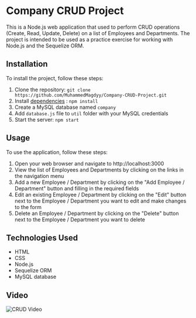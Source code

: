 # Company CRUD Project

This is a Node.js web application that used to perform CRUD operations (Create, Read, Update, Delete) on a list of Employees and Departments. The project is intended to be used as a practice exercise for working with Node.js and the Sequelize ORM.

## Installation
To install the project, follow these steps:

1. Clone the repository: `git clone https://github.com/MuhammedMagdyy/Company-CRUD-Project.git`
2. Install [dependencies](package.json) : `npm install`
3. Create a MySQL database named `company`
4. Add `database.js` file to `util` folder with your MySQL credentials
5. Start the server: `npm start`

## Usage
To use the application, follow these steps:

1. Open your web browser and navigate to http://localhost:3000
2. View the list of Employees and Departments by clicking on the links in the navigation menu
3. Add a new Employee / Department by clicking on the "Add Employee / Department" button and filling in the required fields
4. Edit an existing Employee / Department by clicking on the "Edit" button next to the Employee / Department you want to edit and make changes to the form
5. Delete an Employee / Department by clicking on the "Delete" button next to the Employee / Department you want to delete

## Technologies Used

- HTML
- CSS
- Node.js
- Sequelize ORM
- MySQL database

## Video
![CRUD Video](https://user-images.githubusercontent.com/60513866/229349696-81de45ad-5fb2-4fd4-966a-2107108955d3.gif)
